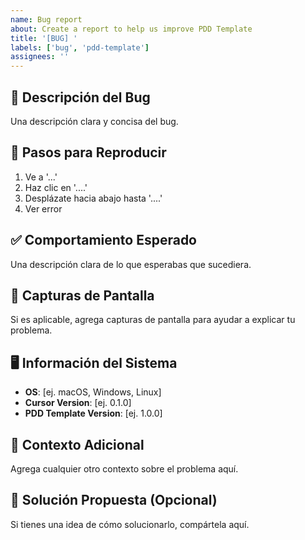 ```yaml
---
name: Bug report
about: Create a report to help us improve PDD Template
title: '[BUG] '
labels: ['bug', 'pdd-template']
assignees: ''
---
```


## 🐛 Descripción del Bug

Una descripción clara y concisa del bug.

## 🔄 Pasos para Reproducir

1. Ve a '...'
2. Haz clic en '....'
3. Desplázate hacia abajo hasta '....'
4. Ver error

## ✅ Comportamiento Esperado

Una descripción clara de lo que esperabas que sucediera.

## 📸 Capturas de Pantalla

Si es aplicable, agrega capturas de pantalla para ayudar a explicar tu problema.

## 🖥️ Información del Sistema

- **OS**: [ej. macOS, Windows, Linux]
- **Cursor Version**: [ej. 0.1.0]
- **PDD Template Version**: [ej. 1.0.0]

## 📝 Contexto Adicional

Agrega cualquier otro contexto sobre el problema aquí.

## 🔧 Solución Propuesta (Opcional)

Si tienes una idea de cómo solucionarlo, compártela aquí. 